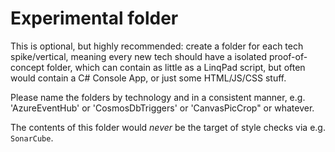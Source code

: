 # Experimental folder

This is optional, but highly recommended: create a folder for each tech spike/vertical, meaning every new tech should have a isolated proof-of-concept folder, which can contain as little as a LinqPad script, but often would contain a C# Console App, or just some HTML/JS/CSS stuff.

Please name the folders by technology and in a consistent manner, e.g. 'AzureEventHub' or 'CosmosDbTriggers' or 'CanvasPicCrop" or whatever.

The contents of this folder would *never* be the target of style checks via e.g. `SonarCube`.
